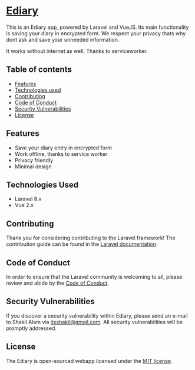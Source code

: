 # [Ediary](https://ediary.shakiltech.com)

This is an Ediary app, powered by Laravel and VueJS. Its main functionality is saving your diary in encrypted form. We respect your privacy thats why dont ask and save your unneeded information.

It works without internet as well, Thanks to serviceworker.

## Table of contents

-   [Features](#features)
-   [Technologies used](#technologies-used)
-   [Contributing](#contributing)
-   [Code of Conduct](#code-of-conduct)
-   [Security Vulnerabilities](#security-vulnerabilities)
-   [License](#license)

## Features

-   Save your diary entry in encrypted form
-   Work offline, thanks to service worker
-   Privacy friendly
-   Minimal design

## Technologies Used

-   Laravel 8.x
-   Vue 2.x

## Contributing

Thank you for considering contributing to the Laravel framework! The contribution guide can be found in the [Laravel documentation](https://laravel.com/docs/contributions).

## Code of Conduct

In order to ensure that the Laravel community is welcoming to all, please review and abide by the [Code of Conduct](https://laravel.com/docs/contributions#code-of-conduct).

## Security Vulnerabilities

If you discover a security vulnerability within Ediary, please send an e-mail to Shakil Alam via [itxshakil@gmail.com](mailto:itxshakil@gmail.com). All security vulnerabilities will be promptly addressed.

## License

The Ediary is open-sourced webapp licensed under the [MIT license](https://opensource.org/licenses/MIT).
